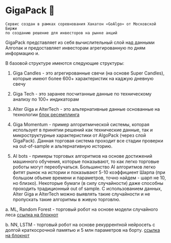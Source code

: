 # GigaPack 🧩

```shell
Сервис создан в рамках соревнования Хакатон «GoAlgo» от Московской Биржи
по созданию решение для инвесторов на рынке акций
```

GigaPack представляет из себя вычислительный слой над данными Алгопак и предоставляет инвесторам агрегированную по дням информацию и.

В базовой структуре имеются следующие структуры:

1.  Giga Candles - это агрегированные свечи (на основе Super Candles), которые имеют более 600+ характеристик на каджую дневную свечу

2.  Giga Tech - это заранее посчитанные данные по техническому анализу по 100+ индикаторам

3.  Alter Giga и AlterTeсh - это альтернативные данные основанные на технологии [блок ресемплинга]()

4.  Giga Momentum - пример алгоритмической системы, которая использует в принятии решений как технические данные, так и микроструктурные характеристики от AlgoPack (через слой GigaPack). Данная торговая система проходит все стадии проверки на out-of-sample и альтернативную историю.

5.  AI bots - примеры торговых алгоритмов на основе достижений машинного обучения, которые показывают, то как легко торговые роботы могут переобучаться. Большинство AI алгоритмов легко фитят рынок на истории и показывают 5-10 коэффициент Шарпа (при большом объеме времени и параметров, точно найдем - шарп не 10, но близко). Некоторые бумаги (в силу случайности) даже способны проходить традиционный out of sample. С использованием данных, Alter Giga и AlterTeсh можно выявлять такие случайности и не пропускать такие алгоритмы в живую торговлю.

   a. ML, Random Forest - торговый робот на основе модели случайного леса  [ссылка на блокнот](https://swagger.rusquant.ru)

   b. NN, LSTM - торговый робот на основе рекуррентной нейросеть с долгой краткосрочной памятью и 5 млн параметров на борту. [ссылка на блокнот](https://swagger.rusquant.ru)

